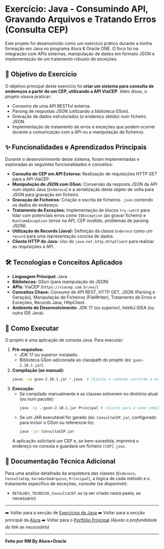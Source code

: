 # Exercício: Java - Consumindo API, Gravando Arquivos e Tratando Erros (Consulta CEP)

Este projeto foi desenvolvido como um exercício prático durante a minha formação em Java no programa Alura & Oracle ONE. O foco foi na integração com APIs externas, manipulação de dados em formato JSON e implementação de um tratamento robusto de exceções.

## 🎯 Objetivo do Exercício

O objetivo principal deste exercício foi **criar um sistema para consulta de endereços a partir de um CEP, utilizando a API ViaCEP**. Além disso, o projeto visava praticar:

* Consumo de uma API RESTful externa.
* Parsing de respostas JSON (utilizando a biblioteca GSon).
* Gravação de dados estruturados (o endereço obtido) num ficheiro JSON.
* Implementação de tratamento de erros e exceções que podem ocorrer durante a comunicação com a API ou a manipulação de ficheiros.

## ✨ Funcionalidades e Aprendizados Principais

Durante o desenvolvimento deste sistema, foram implementadas e exploradas as seguintes funcionalidades e conceitos:

* **Consulta de CEP em API Externa:** Realização de requisições HTTP GET para a API ViaCEP.
* **Manipulação de JSON com GSon:** Conversão da resposta JSON da API num objeto Java (`Endereco`) e a serialização deste objeto de volta para JSON para gravação em ficheiro.
* **Gravação de Ficheiros:** Criação e escrita de ficheiros `.json` contendo os dados do endereço.
* **Tratamento de Exceções:** Implementação de blocos `try-catch` para lidar com potenciais erros como `IOException` (ao gravar ficheiro) e `RuntimeException` (erros na API, CEP inválido, problemas de parsing JSON).
* **Utilização de Records (Java):** Definição da classe `Endereco` como um `record` para uma representação concisa de dados.
* **Cliente HTTP do Java:** Uso do `java.net.http.HttpClient` para realizar as requisições à API.

## 🛠️ Tecnologias e Conceitos Aplicados

* **Linguagem Principal:** Java
* **Bibliotecas:** GSon (para manipulação de JSON)
* **APIs:** ViaCEP (`https://viacep.com.br/ws/`)
* **Conceitos Chave:** Consumo de API REST, HTTP GET, JSON (Parsing e Geração), Manipulação de Ficheiros (FileWriter), Tratamento de Erros e Exceções, Records Java, HttpClient.
* **Ambiente de Desenvolvimento:** JDK 17 (ou superior), IntelliJ IDEA (ou outra IDE Java).

## 🚀 Como Executar

O projeto é uma aplicação de consola Java. Para executar:

1.  **Pré-requisitos:**
    * JDK 17 ou superior instalado.
    * Biblioteca GSon adicionada ao classpath do projeto (ex: `gson-2.10.1.jar`).
2.  **Compilação (se manual):**
    ```bash
    javac -cp gson-2.10.1.jar *.java  # (Ajuste o comando conforme a estrutura de pacotes e localização do JAR)
    ```
3.  **Execução:**
    * Se compilado manualmente e as classes estiverem no diretório atual (ou num pacote):
        ```bash
        java -cp .:gson-2.10.1.jar Principal # (Ajuste para o nome completo da classe Principal se estiver em pacotes)
        ```
    * Se um JAR executável for gerado (ex: `ConsultaCEP.jar`, configurado para incluir o GSon ou referenciá-lo):
        ```bash
        java -jar ConsultaCEP.jar
        ```
    A aplicação solicitará um CEP e, se bem-sucedida, imprimirá o endereço no consola e guardará um ficheiro `[CEP].json`.

## 📄 Documentação Técnica Adicional

Para uma análise detalhada da arquitetura das classes (`Endereco`, `ConsultaCep`, `GeradorDeArquivo`, `Principal`), a lógica de cada método e o tratamento específico de exceções, consulte (se disponível):
* `DETALHES_TECNICOS_ConsultaCEP.md` (a ser criado nesta pasta, se necessário)

---

➡️ Voltar para a secção de [Exercícios de Java](../README.md)
➡️ Voltar para a secção principal da [Alura](../../../../../README.md)
➡️ Voltar para o [Portfólio Principal](../../../../../../README.md) *(Ajuste a profundidade do link se necessário)*

---
**Feito por RM By Alura+Oracle**

